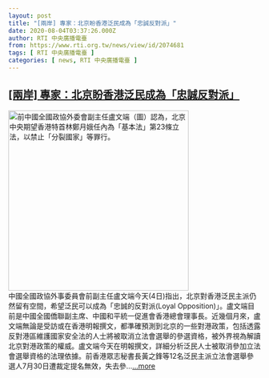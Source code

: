 ```yaml
---
layout: post
title: "[兩岸] 專家：北京盼香港泛民成為「忠誠反對派」"
date: 2020-08-04T03:37:26.000Z
author: RTI 中央廣播電臺
from: https://www.rti.org.tw/news/view/id/2074681
tags: [ RTI 中央廣播電臺 ]
categories: [ news, RTI 中央廣播電臺 ]
---
```

<!--1596512246000-->
[[兩岸] 專家：北京盼香港泛民成為「忠誠反對派」](https://www.rti.org.tw/news/view/id/2074681)
------

<div>
<img src="https://static.rti.org.tw/assets/thumbnails/2019/11/23/20191123000030M.jpg" width="360" alt="前中國全國政協外委會副主任盧文端（圖）認為，北京中央期望香港特首林鄭月娥任內為「基本法」第23條立法，以禁止「分裂國家」等罪行。" title="前中國全國政協外委會副主任盧文端（圖）認為，北京中央期望香港特首林鄭月娥任內為「基本法」第23條立法，以禁止「分裂國家」等罪行。"><br>中國全國政協外事委員會前副主任盧文端今天(4日)指出，北京對香港泛民主派仍然留有空間，希望泛民可以成為「忠誠的反對派(Loyal Opposition)」。盧文端目前是中國全國僑聯副主席、中國和平統一促進會香港總會理事長。近幾個月來，盧文端無論是受訪或在香港明報撰文，都準確預測到北京的一些對港政策，包括透露反對港區維護國家安全法的人士將被取消立法會選舉的參選資格，被外界視為解讀北京對港政策的權威。盧文端今天在明報撰文，詳細分析泛民人士被取消參加立法會選舉資格的法理依據。前香港眾志秘書長黃之鋒等12名泛民主派立法會選舉參選人7月30日遭裁定提名無效，失去參...<a target="_blank" href="https://www.rti.org.tw/news/view/id/2074681">...more</a>
</div>
